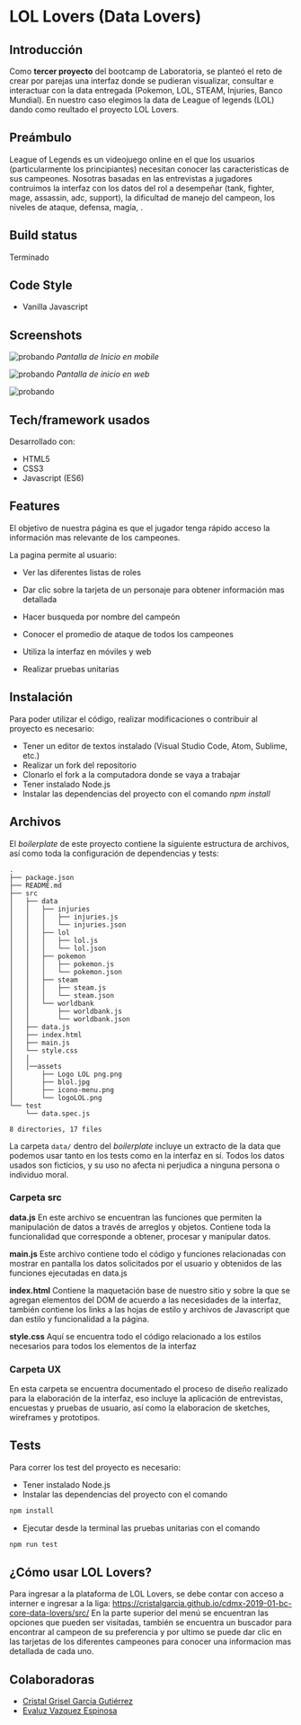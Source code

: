 # LOL Lovers (Data Lovers)

## Introducción

Como **tercer proyecto** del bootcamp de Laboratoria, se planteó el reto de crear por parejas una interfaz donde se pudieran visualizar, consultar e interactuar con la data entregada (Pokemon, LOL, STEAM, Injuries, Banco Mundial). En nuestro caso elegimos la data de League of legends (LOL) dando como reultado el proyecto LOL Lovers.

## Preámbulo

League of Legends es un videojuego online en el que los usuarios (particularmente los principiantes) necesitan conocer las caracteristicas de sus campeones. Nosotras basadas en las entrevistas a jugadores contruimos la interfaz con los datos del rol a desempeñar (tank, fighter, mage, assassin, adc, support), la dificultad de manejo del campeon, los niveles de ataque, defensa, magia, .

## Build status

Terminado

## Code Style

- Vanilla Javascript
 
## Screenshots

![probando](https://i.ibb.co/WNhZskn/Captura-de-pantalla-2019-02-19-a-la-s-00-00-15.png)
*Pantalla de Inicio en mobile*


![probando](https://i.ibb.co/qWQVcNY/Captura-de-pantalla-2019-02-19-a-la-s-01-46-13.png)
*Pantalla de inicio en web*

![probando](https://i.ibb.co/JKgG8zZ/Captura-de-pantalla-2019-02-19-a-la-s-01-54-48.png)


## Tech/framework usados
Desarrollado con:

-  HTML5
-  CSS3
- Javascript (ES6)

## Features

El objetivo de nuestra página es que el jugador tenga rápido acceso la información mas relevante de los campeones.

La pagina permite al usuario:

* Ver las diferentes listas de roles
* Dar clic sobre la tarjeta de un personaje para obtener información mas detallada
* Hacer busqueda por nombre del campeón
* Conocer el promedio de ataque de todos los campeones
 

* Utiliza la interfaz en móviles y web

* Realizar pruebas unitarias

## Instalación

Para poder utilizar el código, realizar modificaciones o contribuir al proyecto es necesario:

- Tener un editor de textos instalado (Visual Studio Code, Atom, Sublime, etc.)
- Realizar un fork del repositorio
- Clonarlo el fork a la computadora donde se vaya a trabajar
- Tener instalado Node.js
- Instalar las dependencias del proyecto con el comando *npm install*

## Archivos

El *boilerplate* de este proyecto contiene la siguiente estructura de archivos, así como toda la configuración de dependencias y tests:

```text
.
├── package.json
├── README.md
├── src
│   ├── data
│   │   ├── injuries
│   │   │   ├── injuries.js
│   │   │   └── injuries.json
│   │   ├── lol
│   │   │   ├── lol.js
│   │   │   └── lol.json
│   │   ├── pokemon
│   │   │   ├── pokemon.js
│   │   │   └── pokemon.json
│   │   ├── steam
│   │   │   ├── steam.js
│   │   │   └── steam.json
│   │   └── worldbank
│   │       ├── worldbank.js
│   │       └── worldbank.json
│   ├── data.js
│   ├── index.html
│   ├── main.js
│   └── style.css
│   │
│   │──assets
│       ├── Logo LOL png.png
│       ├── blol.jpg
│       ├── icono-menu.png
│       └── logoLOL.png
└── test
    └── data.spec.js

8 directories, 17 files
```
La carpeta `data/` dentro del _boilerplate_ incluye un extracto de la data que podemos usar tanto en los tests como en la interfaz en sí. Todos los datos usados son ficticios, y su uso no afecta ni perjudica a ninguna persona o individuo moral.

### Carpeta src

**data.js**
En este archivo se encuentran las funciones que permiten la manipulación de datos a través de arreglos y objetos. Contiene toda la funcionalidad que corresponde a obtener, procesar y manipular datos.

**main.js**
Este archivo contiene todo el código y funciones relacionadas con mostrar en pantalla los datos solicitados por el usuario y obtenidos de las funciones ejecutadas en data.js

**index.html**
Contiene la maquetación base de nuestro sitio y sobre la que se agregan elementos del DOM de acuerdo a las necesidades de la interfaz, también contiene los links a las hojas de estilo y archivos de Javascript que dan estilo y funcionalidad a la página.

**style.css**
Aquí se encuentra todo el código relacionado a los estilos necesarios para todos los elementos de la interfaz

### Carpeta UX

En esta carpeta se encuentra documentado el proceso de diseño realizado para la elaboración de la interfaz, eso incluye la aplicación de entrevistas, encuestas y pruebas de usuario, así como la elaboracion de sketches, wireframes y prototipos.

## Tests

Para correr los test del proyecto es necesario:

- Tener instalado Node.js
- Instalar las dependencias del proyecto con el comando 

```javascript
npm install
```

- Ejecutar desde la terminal las pruebas unitarias con el comando

```javascript
npm run test
```

## ¿Cómo usar LOL Lovers?

Para ingresar a la plataforma de LOL Lovers, se debe contar con acceso a interner e ingresar a la liga: https://cristalgarcia.github.io/cdmx-2019-01-bc-core-data-lovers/src/
En la parte superior del menú se encuentran las opciones que pueden ser visitadas, también se encuentra un buscador para encontrar al campeon de su preferencia y por ultimo se puede dar clic en las tarjetas de los diferentes campeones para conocer una informacion mas detallada de cada uno.

## Colaboradoras

- [Cristal Grisel García Gutiérrez](https://github.com/Cristalgarcia)
- [Evaluz Vazquez Espinosa](https://github.com/eve2921/)

